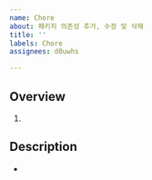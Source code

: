 ```yaml
---
name: Chore
about: 패키지 의존성 추가, 수정 및 삭제
title: ''
labels: Chore
assignees: d0uwhs

---
```


## Overview

1. 

## Description

-
